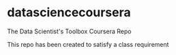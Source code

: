 # datasciencecoursera
The Data Scientist's Toolbox Coursera Repo

This repo has been created to satisfy a class requirement
